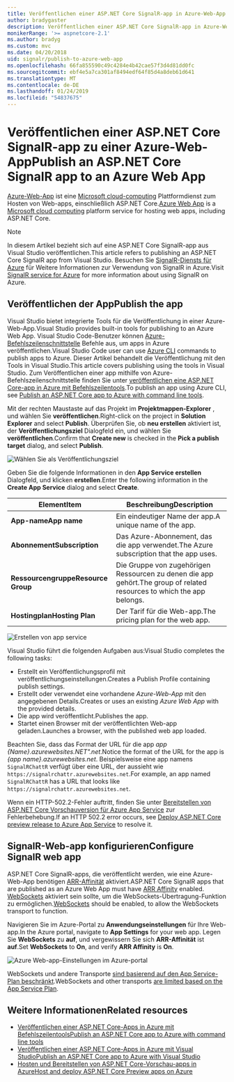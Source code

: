 ```yaml
---
title: Veröffentlichen einer ASP.NET Core SignalR-app in Azure-Web-App
author: bradygaster
description: Veröffentlichen einer ASP.NET Core SignalR-app in Azure-Web-App
monikerRange: '>= aspnetcore-2.1'
ms.author: bradyg
ms.custom: mvc
ms.date: 04/20/2018
uid: signalr/publish-to-azure-web-app
ms.openlocfilehash: 66fa855590c49c4284e4b42cae57f3d4d81dd0fc
ms.sourcegitcommit: ebf4e5a7ca301af8494edf64f85d4a8deb61d641
ms.translationtype: MT
ms.contentlocale: de-DE
ms.lasthandoff: 01/24/2019
ms.locfileid: "54837675"
---
```

# <a name="publish-an-aspnet-core-signalr-app-to-an-azure-web-app"></a><span data-ttu-id="4d070-103">Veröffentlichen einer ASP.NET Core SignalR-app zu einer Azure-Web-App</span><span class="sxs-lookup"><span data-stu-id="4d070-103">Publish an ASP.NET Core SignalR app to an Azure Web App</span></span>

<span data-ttu-id="4d070-104">[Azure-Web-App](/azure/app-service/app-service-web-overview) ist eine [Microsoft cloud-computing](https://azure.microsoft.com/) Plattformdienst zum Hosten von Web-apps, einschließlich ASP.NET Core.</span><span class="sxs-lookup"><span data-stu-id="4d070-104">[Azure Web App](/azure/app-service/app-service-web-overview) is a [Microsoft cloud computing](https://azure.microsoft.com/) platform service for hosting web apps, including ASP.NET Core.</span></span>

> [!NOTE]
> <span data-ttu-id="4d070-105">In diesem Artikel bezieht sich auf eine ASP.NET Core SignalR-app aus Visual Studio veröffentlichen.</span><span class="sxs-lookup"><span data-stu-id="4d070-105">This article refers to publishing an ASP.NET Core SignalR app from Visual Studio.</span></span> <span data-ttu-id="4d070-106">Besuchen Sie [SignalR-Diensts für Azure](https://azure.microsoft.com/en-gb/services/signalr-service?) für Weitere Informationen zur Verwendung von SignalR in Azure.</span><span class="sxs-lookup"><span data-stu-id="4d070-106">Visit [SignalR service for Azure](https://azure.microsoft.com/en-gb/services/signalr-service?) for more information about using SignalR on Azure.</span></span>

## <a name="publish-the-app"></a><span data-ttu-id="4d070-107">Veröffentlichen der App</span><span class="sxs-lookup"><span data-stu-id="4d070-107">Publish the app</span></span>

<span data-ttu-id="4d070-108">Visual Studio bietet integrierte Tools für die Veröffentlichung in einer Azure-Web-App.</span><span class="sxs-lookup"><span data-stu-id="4d070-108">Visual Studio provides built-in tools for publishing to an Azure Web App.</span></span> <span data-ttu-id="4d070-109">Visual Studio Code-Benutzer können [Azure-Befehlszeilenschnittstelle](/cli/azure) Befehle aus, um apps in Azure veröffentlichen.</span><span class="sxs-lookup"><span data-stu-id="4d070-109">Visual Studio Code user can use [Azure CLI](/cli/azure) commands to publish apps to Azure.</span></span> <span data-ttu-id="4d070-110">Dieser Artikel behandelt die Veröffentlichung mit den Tools in Visual Studio.</span><span class="sxs-lookup"><span data-stu-id="4d070-110">This article covers publishing using the tools in Visual Studio.</span></span> <span data-ttu-id="4d070-111">Zum Veröffentlichen einer app mithilfe von Azure-Befehlszeilenschnittstelle finden Sie unter [veröffentlichen eine ASP.NET Core-app in Azure mit Befehlszeilentools](/azure/app-service/app-service-web-get-started-dotnet).</span><span class="sxs-lookup"><span data-stu-id="4d070-111">To publish an app using Azure CLI, see [Publish an ASP.NET Core app to Azure with command line tools](/azure/app-service/app-service-web-get-started-dotnet).</span></span>

<span data-ttu-id="4d070-112">Mit der rechten Maustaste auf das Projekt im **Projektmappen-Explorer** , und wählen Sie **veröffentlichen**.</span><span class="sxs-lookup"><span data-stu-id="4d070-112">Right-click on the project in **Solution Explorer** and select **Publish**.</span></span> <span data-ttu-id="4d070-113">Überprüfen Sie, ob **neu erstellen** aktiviert ist, der **Veröffentlichungsziel** Dialogfeld ein, und wählen Sie **veröffentlichen**.</span><span class="sxs-lookup"><span data-stu-id="4d070-113">Confirm that **Create new** is checked in the **Pick a publish target** dialog, and select **Publish**.</span></span>

![Wählen Sie als Veröffentlichungsziel](publish-to-azure-web-app/_static/pick-publish-target-dialog.png)

<span data-ttu-id="4d070-115">Geben Sie die folgende Informationen in den **App Service erstellen** Dialogfeld, und klicken **erstellen**.</span><span class="sxs-lookup"><span data-stu-id="4d070-115">Enter the following information in the **Create App Service** dialog and select **Create**.</span></span>

| <span data-ttu-id="4d070-116">Element</span><span class="sxs-lookup"><span data-stu-id="4d070-116">Item</span></span> | <span data-ttu-id="4d070-117">Beschreibung</span><span class="sxs-lookup"><span data-stu-id="4d070-117">Description</span></span> |
| ---- | ----------- |
| <span data-ttu-id="4d070-118">**App-name**</span><span class="sxs-lookup"><span data-stu-id="4d070-118">**App name**</span></span> | <span data-ttu-id="4d070-119">Ein eindeutiger Name der app.</span><span class="sxs-lookup"><span data-stu-id="4d070-119">A unique name of the app.</span></span> |
| <span data-ttu-id="4d070-120">**Abonnement**</span><span class="sxs-lookup"><span data-stu-id="4d070-120">**Subscription**</span></span> | <span data-ttu-id="4d070-121">Das Azure-Abonnement, das die app verwendet.</span><span class="sxs-lookup"><span data-stu-id="4d070-121">The Azure subscription that the app uses.</span></span> |
| <span data-ttu-id="4d070-122">**Ressourcengruppe**</span><span class="sxs-lookup"><span data-stu-id="4d070-122">**Resource Group**</span></span> | <span data-ttu-id="4d070-123">Die Gruppe von zugehörigen Ressourcen zu denen die app gehört.</span><span class="sxs-lookup"><span data-stu-id="4d070-123">The group of related resources to which the app belongs.</span></span>  |
| <span data-ttu-id="4d070-124">**Hostingplan**</span><span class="sxs-lookup"><span data-stu-id="4d070-124">**Hosting Plan**</span></span> | <span data-ttu-id="4d070-125">Der Tarif für die Web-app.</span><span class="sxs-lookup"><span data-stu-id="4d070-125">The pricing plan for the web app.</span></span> |

![Erstellen von app service](publish-to-azure-web-app/_static/create-app-service-dialog.png)

<span data-ttu-id="4d070-127">Visual Studio führt die folgenden Aufgaben aus:</span><span class="sxs-lookup"><span data-stu-id="4d070-127">Visual Studio completes the following tasks:</span></span>

* <span data-ttu-id="4d070-128">Erstellt ein Veröffentlichungsprofil mit veröffentlichungseinstellungen.</span><span class="sxs-lookup"><span data-stu-id="4d070-128">Creates a Publish Profile containing publish settings.</span></span>
* <span data-ttu-id="4d070-129">Erstellt oder verwendet eine vorhandene *Azure-Web-App* mit den angegebenen Details.</span><span class="sxs-lookup"><span data-stu-id="4d070-129">Creates or uses an existing *Azure Web App* with the provided details.</span></span>
* <span data-ttu-id="4d070-130">Die app wird veröffentlicht.</span><span class="sxs-lookup"><span data-stu-id="4d070-130">Publishes the app.</span></span>
* <span data-ttu-id="4d070-131">Startet einen Browser mit der veröffentlichten Web-app geladen.</span><span class="sxs-lookup"><span data-stu-id="4d070-131">Launches a browser, with the published web app loaded.</span></span>

<span data-ttu-id="4d070-132">Beachten Sie, dass das Format der URL für die app *app {Name}.azurewebsites.NET".net*.</span><span class="sxs-lookup"><span data-stu-id="4d070-132">Notice the format of the URL for the app is *{app name}.azurewebsites.net*.</span></span> <span data-ttu-id="4d070-133">Beispielsweise eine app namens `SignalRChattR` verfügt über eine URL, der aussieht wie `https://signalrchattr.azurewebsites.net`.</span><span class="sxs-lookup"><span data-stu-id="4d070-133">For example, an app named `SignalRChattR` has a URL that looks like `https://signalrchattr.azurewebsites.net`.</span></span>

<span data-ttu-id="4d070-134">Wenn ein HTTP-502.2-Fehler auftritt, finden Sie unter [Bereitstellen von ASP.NET Core Vorschauversion für Azure App Service](xref:host-and-deploy/azure-apps/index) zur Fehlerbehebung.</span><span class="sxs-lookup"><span data-stu-id="4d070-134">If an HTTP 502.2 error occurs, see [Deploy ASP.NET Core preview release to Azure App Service](xref:host-and-deploy/azure-apps/index) to resolve it.</span></span>

## <a name="configure-signalr-web-app"></a><span data-ttu-id="4d070-135">SignalR-Web-app konfigurieren</span><span class="sxs-lookup"><span data-stu-id="4d070-135">Configure SignalR web app</span></span>

<span data-ttu-id="4d070-136">ASP.NET Core SignalR-apps, die veröffentlicht werden, wie eine Azure-Web-App benötigen [ARR-Affinität](https://en.wikipedia.org/wiki/Application_Request_Routing) aktiviert.</span><span class="sxs-lookup"><span data-stu-id="4d070-136">ASP.NET Core SignalR apps that are published as an Azure Web App must have [ARR Affinity](https://en.wikipedia.org/wiki/Application_Request_Routing) enabled.</span></span> <span data-ttu-id="4d070-137">[WebSockets](xref:fundamentals/websockets) aktiviert sein sollte, um die WebSockets-Übertragung-Funktion zu ermöglichen.</span><span class="sxs-lookup"><span data-stu-id="4d070-137">[WebSockets](xref:fundamentals/websockets) should be enabled, to allow the WebSockets transport to function.</span></span>

<span data-ttu-id="4d070-138">Navigieren Sie im Azure-Portal zu **Anwendungseinstellungen** für Ihre Web-app.</span><span class="sxs-lookup"><span data-stu-id="4d070-138">In the Azure portal, navigate to **App Settings** for your web app.</span></span> <span data-ttu-id="4d070-139">Legen Sie **WebSockets** zu **auf**, und vergewissern Sie sich **ARR-Affinität** ist **auf**.</span><span class="sxs-lookup"><span data-stu-id="4d070-139">Set **WebSockets** to **On**, and verify **ARR Affinity** is **On**.</span></span>

![Azure Web-app-Einstellungen im Azure-portal](publish-to-azure-web-app/_static/azure-web-app-settings.png)

 <span data-ttu-id="4d070-141">WebSockets und andere Transporte [sind basierend auf den App Service-Plan beschränkt](/azure/azure-subscription-service-limits#app-service-limits).</span><span class="sxs-lookup"><span data-stu-id="4d070-141">WebSockets and other transports [are limited based on the App Service Plan](/azure/azure-subscription-service-limits#app-service-limits).</span></span>

## <a name="related-resources"></a><span data-ttu-id="4d070-142">Weitere Informationen</span><span class="sxs-lookup"><span data-stu-id="4d070-142">Related resources</span></span>

* [<span data-ttu-id="4d070-143">Veröffentlichen einer ASP.NET Core-Apps in Azure mit Befehlszeilentools</span><span class="sxs-lookup"><span data-stu-id="4d070-143">Publish an ASP.NET Core app to Azure with command line tools</span></span>](/azure/app-service/app-service-web-get-started-dotnet)
* [<span data-ttu-id="4d070-144">Veröffentlichen einer ASP.NET Core-Apps in Azure mit Visual Studio</span><span class="sxs-lookup"><span data-stu-id="4d070-144">Publish an ASP.NET Core app to Azure with Visual Studio</span></span>](xref:tutorials/publish-to-azure-webapp-using-vs)
* [<span data-ttu-id="4d070-145">Hosten und Bereitstellen von ASP.NET Core-Vorschau-apps in Azure</span><span class="sxs-lookup"><span data-stu-id="4d070-145">Host and deploy ASP.NET Core Preview apps on Azure</span></span>](xref:host-and-deploy/azure-apps/index#deploy-aspnet-core-preview-release-to-azure-app-service)
